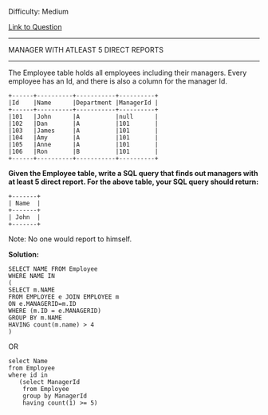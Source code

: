 Difficulty: Medium

[Link to Question](https://leetcode.com/problems/managers-with-at-least-5-direct-reports/)

-------------------------------------

MANAGER WITH ATLEAST 5 DIRECT REPORTS

-------------------------------------

The Employee table holds all employees including their managers. Every employee has an Id, and there is also a column for the manager Id.
```
+------+----------+-----------+----------+
|Id    |Name 	  |Department |ManagerId |
+------+----------+-----------+----------+
|101   |John 	  |A 	      |null      |
|102   |Dan 	  |A 	      |101       |
|103   |James 	  |A 	      |101       |
|104   |Amy 	  |A 	      |101       |
|105   |Anne 	  |A 	      |101       |
|106   |Ron 	  |B 	      |101       |
+------+----------+-----------+----------+
```
**Given the Employee table, write a SQL query that finds out managers with at least 5 direct report. For the above table, your SQL query should return:**
```
+-------+
| Name  |
+-------+
| John  |
+-------+
```
Note:
No one would report to himself.


**Solution:**
```
SELECT NAME FROM Employee
WHERE NAME IN 
( 
SELECT m.NAME
FROM EMPLOYEE e JOIN EMPLOYEE m
ON e.MANAGERID=m.ID
WHERE (m.ID = e.MANAGERID)
GROUP BY m.NAME
HAVING count(m.name) > 4
)
```
OR

```
select Name
from Employee
where id in
   (select ManagerId
    from Employee
    group by ManagerId
    having count(1) >= 5)
```
